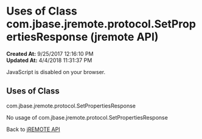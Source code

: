 # Uses of Class com.jbase.jremote.protocol.SetPropertiesResponse (jremote API)

**Created At:** 9/25/2017 12:16:10 PM  
**Updated At:** 4/4/2018 11:31:37 PM  

<!--<br>    try {<br>        if (location.href.indexOf('is-external=true') == -1) {<br>            parent.document.title="Uses of Class com.jbase.jremote.protocol.SetPropertiesResponse (jremote   API)";<br>        }<br>    }<br>    catch(err) {<br>    }<br>//-->
JavaScript is disabled on your browser.



<!--<br>  allClassesLink = document.getElementById("allclasses\_navbar\_top");<br>  if(window==top) {<br>    allClassesLink.style.display = "block";<br>  }<br>  else {<br>    allClassesLink.style.display = "none";<br>  }<br>  //-->

## Uses of Class
com.jbase.jremote.protocol.SetPropertiesResponse

No usage of com.jbase.jremote.protocol.SetPropertiesResponse

Back to [jREMOTE API](com_jbase_jremote_package-summary)
